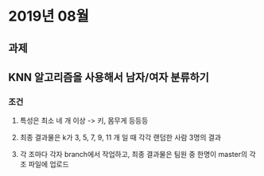 ﻿# 2019년 08월


## 과제

## KNN 알고리즘을 사용해서 남자/여자 분류하기 

### 조건 

1. 특성은 최소 네 개 이상 -> 키, 몸무게 등등등

2. 최종 결과물은 k가 3, 5, 7, 9, 11 개 일 때 각각 랜덤한 사람 3명의 결과 

3. 각 조마다 각자 branch에서 작업하고, 최종 결과물은 팀원 중 한명이 master의 각 조 파일에 업로드 
